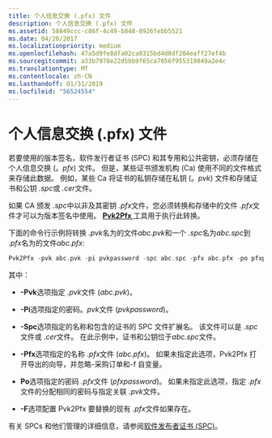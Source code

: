 ```yaml
---
title: 个人信息交换 (.pfx) 文件
description: 个人信息交换 (.pfx) 文件
ms.assetid: 58849ccc-c86f-4c49-b848-8926febb5521
ms.date: 04/20/2017
ms.localizationpriority: medium
ms.openlocfilehash: 47a5d9fe8dfa02ca0315bd4d8df204eaff27ef4b
ms.sourcegitcommit: a33b7978e22d5bb9f65ca7056f955319049a2e4c
ms.translationtype: MT
ms.contentlocale: zh-CN
ms.lasthandoff: 01/31/2019
ms.locfileid: "56524554"
---
```

# <a name="personal-information-exchange-pfx-files"></a>个人信息交换 (.pfx) 文件


若要使用的版本签名，软件发行者证书 (SPC) 和其专用和公共密钥，必须存储在个人信息交换 (。*pfx*) 文件。 但是，某些证书颁发机构 (Ca) 使用不同的文件格式来存储此数据。 例如，某些 Ca 将证书的私钥存储在私钥 (。*pvk*) 文件和存储证书和公钥 *.spc*或 *.cer*文件。

如果 CA 颁发 *.spc*中以非及其密钥 *.pfx*文件，您必须转换和存储中的文件 *.pfx*文件才可以为版本签名中使用。 [ **Pvk2Pfx** ](https://msdn.microsoft.com/library/windows/hardware/ff550672)工具用于执行此转换。

下面的命令行示例将转换 *.pvk*名为的文件*abc.pvk*和一个 *.spc*名为*abc.spc*到 *.pfx*名为的文件*abc.pfx*:

```cpp
Pvk2Pfx -pvk abc.pvk -pi pvkpassword -spc abc.spc -pfx abc.pfx -po pfxpassword -f
```

其中：

-   **-Pvk**选项指定 *.pvk*文件 (*abc.pvk*)。

-   **-Pi**选项指定的密码。*pvk*文件 (*pvkpassword*)。

-   **-Spc**选项指定的名称和包含的证书的 SPC 文件扩展名。 该文件可以是 *.spc*文件或 *.cer*文件。 在此示例中，证书和公钥位于*abc.spc*文件。

-   **-Pfx**选项指定的名称 *.pfx*文件 (*abc.pfx*)。 如果未指定此选项，Pvk2Pfx 打开导出的向导，并忽略-采购订单和-f 自变量。

-   **Po**选项指定的密码 *.pfx*文件 (*pfxpassword*)。 如果未指定此选项，指定 *.pfx*文件的分配相同的密码与指定关联 *.pvk*文件。

-   **-F**选项配置 Pvk2Pfx 要替换的现有 *.pfx*文件如果存在。

有关 SPCs 和他们管理的详细信息，请参阅[软件发布者证书 (SPC)](software-publisher-certificate.md)。

 

 





